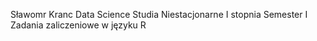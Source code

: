 Sławomr Kranc Data Science Studia Niestacjonarne I stopnia Semester I Zadania zaliczeniowe w języku R
